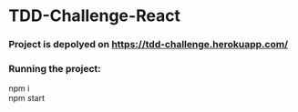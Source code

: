 # TDD-Challenge-React  

### Project is depolyed on https://tdd-challenge.herokuapp.com/  

### Running the project:  
  npm i  
  npm start

